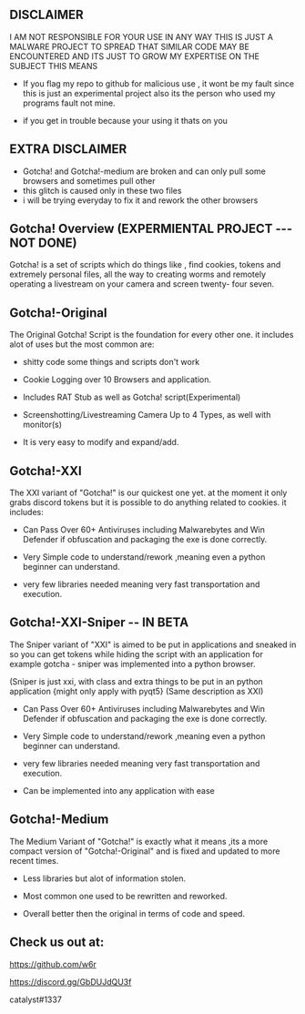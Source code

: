 DISCLAIMER
----------
I AM NOT RESPONSIBLE FOR YOUR USE IN ANY WAY THIS IS JUST A MALWARE PROJECT TO SPREAD THAT SIMILAR CODE MAY BE ENCOUNTERED AND ITS JUST TO GROW MY EXPERTISE ON THE SUBJECT THIS MEANS

- If you flag my repo to github for malicious use , it wont be my fault since this is just an experimental project also its the person who used my programs fault not mine.

- if you get in trouble because your using it thats on you


EXTRA DISCLAIMER
----------------

- Gotcha! and Gotcha!-medium are broken and can only pull some browsers and sometimes pull other
- this glitch is caused only in these two files
- i will be trying everyday to fix it and rework the other browsers


Gotcha! Overview (EXPERMIENTAL PROJECT --- NOT DONE)
----------------
Gotcha! is a set of scripts which do things like , find cookies, tokens and extremely personal files, all the way to creating worms and remotely operating a livestream on your camera and screen twenty- four seven.

Gotcha!-Original
----------------
The Original Gotcha! Script is the foundation for every other one.
it includes alot of uses but the most common are:

- shitty code some things and scripts don't work

- Cookie Logging over 10 Browsers and application.

- Includes RAT Stub as well as Gotcha! script(Experimental)

- Screenshotting/Livestreaming Camera Up to 4 Types, as well with monitor(s)

- It is very easy to modify and expand/add.

Gotcha!-XXI
-----------
The XXI variant of "Gotcha!" is our quickest one yet. at the moment it only grabs discord tokens but it is possible to do anything related to cookies.
it includes:

- Can Pass Over 60+ Antiviruses including Malwarebytes and Win Defender if obfuscation and packaging the exe is done correctly.

- Very Simple code to understand/rework ,meaning even a python beginner can understand.

- very few libraries needed meaning very fast transportation and execution.


Gotcha!-XXI-Sniper -- IN BETA
-----------
The Sniper variant of "XXI" is aimed to be put in applications and sneaked in so you can get tokens while hiding the script with an application for example gotcha - sniper was implemented into a python browser.

(Sniper is just xxi, with class and extra things to be put in an python application {might only apply with pyqt5}
(Same description as XXI)

- Can Pass Over 60+ Antiviruses including Malwarebytes and Win Defender if obfuscation and packaging the exe is done correctly.

- Very Simple code to understand/rework ,meaning even a python beginner can understand.

- very few libraries needed meaning very fast transportation and execution.

- Can be implemented into any application with ease


Gotcha!-Medium
---------------
The Medium Variant of "Gotcha!" is exactly what it means ,its a more compact version of "Gotcha!-Original" and is fixed and updated to more recent times.

- Less libraries but alot of information stolen.

- Most common one used to be rewritten and reworked.

- Overall better then the original in terms of code and speed.


Check us out at:
---------------

https://github.com/w6r

https://discord.gg/GbDUJdQU3f

catalyst#1337
